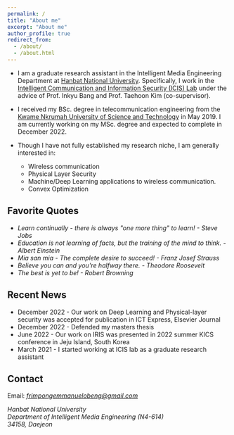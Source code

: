 ```yaml
---
permalink: /
title: "About me"
excerpt: "About me"
author_profile: true
redirect_from: 
  - /about/
  - /about.html
---
```


* I am a graduate research assistant in the Intelligent Media Engineering Department at [Hanbat National University](https://www.hanbat.ac.kr/eng/). Specifically, I work in the [Intelligent Communication and Information Security (ICIS) Lab](https://sites.google.com/view/hbnu-icis) under the advice of Prof. Inkyu Bang and Prof. Taehoon Kim (co-supervisor). 

* I received my BSc. degree in telecommunication engineering from the [Kwame Nkrumah University of Science and Technology](https://www.knust.edu.gh/) in May 2019. I am currently working on my MSc. degree and expected to complete in December 2022. 

* Though I have not fully established my research niche, I am generally interested in:
  * Wireless communication
  * Physical Layer Security
  * Machine/Deep Learning applications to wireless communication.
  * Convex Optimization
 
Favorite Quotes
------
* *Learn continually - there is always "one more thing" to learn! - Steve Jobs*
* *Education is not learning of facts, but the training of the mind to think. - Albert Einstein*
* *Mia san mia - The complete desire to succeed! - Franz Josef Strauss*
* *Believe you can and you're halfway there. - Theodore Roosevelt*
* *The best is yet to be! - Robert Browning*

Recent News
------
* December 2022 - Our work on Deep Learning and Physical-layer security was accepted for publication in ICT Express, Elsevier Journal 
* December 2022 - Defended my masters thesis
* June 2022 - Our work on IRIS was presented in 2022 summer KICS conference in Jeju Island, South Korea
* March 2021 - I started working at ICIS lab as a graduate research assistant

Contact
------
Email: *frimpongemmanuelobeng@gmail.com*

*Hanbat National University*  
*Department of Intelligent Media Engineering* *(N4-614)* <br />
*34158,* *Daejeon*

